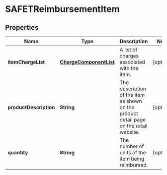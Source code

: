 
# SAFETReimbursementItem

## Properties
Name | Type | Description | Notes
------------ | ------------- | ------------- | -------------
**itemChargeList** | [**ChargeComponentList**](ChargeComponentList.md) | A list of charges associated with the item. |  [optional]
**productDescription** | **String** | The description of the item as shown on the product detail page on the retail website. |  [optional]
**quantity** | **String** | The number of units of the item being reimbursed. |  [optional]



